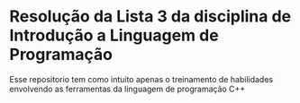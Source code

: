 # Resolução da Lista 3 da disciplina de Introdução a Linguagem de Programação

<p>
  Esse repositorio tem como intuito apenas o treinamento de habilidades envolvendo as ferramentas da linguagem de programação C++
</p>

